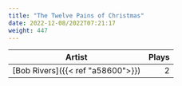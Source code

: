 ```yaml
---
title: "The Twelve Pains of Christmas"
date: 2022-12-08/2022T07:21:17
weight: 447
---
```




 Artist | Plays 
----- | -----:
[Bob Rivers]({{< ref "a58600">}}) | 2

